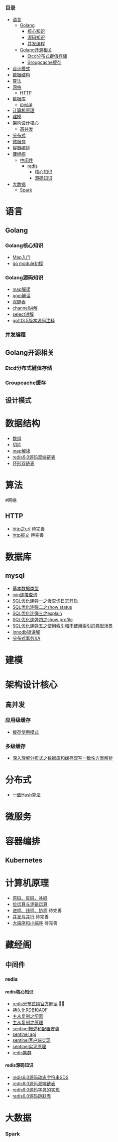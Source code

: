 ### 目录
- [语言](#语言)
    - [Golang](#Golang)
	 	- [核心知识](#Golang核心知识)
	 	- [源码知识](#Golang源码知识)
	 	- [并发编程](#并发编程)
	- [Golang开源相关](#Golang开源相关)
	    - [Etcd分布式键值存储](#Etcd分布式键值存储)
	    - [Groupcache缓存](#Groupcache缓存)
- [设计模式](#设计模式)
- [数据结构](#数据结构)
- [算法](#算法)
- [网络](#网络)
    - [HTTP](#HTTP)
- [数据库](#数据库)
    - [mysql](#mysql)
- [计算机原理](#计算机原理)
- [建模](#建模)
- [架构设计核心](#架构设计核心)
    - [高并发](#高并发)
- [分布式](#分布式)
- [微服务](#微服务)
- [容器编排](#容器编排)
- [藏经阁](#藏经阁)
    - [中间件](#中间件)
        - [redis](#redis)
           - [核心知识](#redis核心知识)
           - [源码知识](#redis源码知识)
- [大数据](#大数据)
    - [Spark](#Spark)


# 语言
## Golang
### Golang核心知识
- [Map入门](https://github.com/friendlyhank/toBeTopgopher/blob/master/golang/base/map.md)
- [go module初探](https://github.com/friendlyhank/toBeTopgopher/blob/master/golang/base/go_module初探.md)

### Golang源码知识
- [map解读](https://draveness.me/golang/docs/part2-foundation/ch03-datastructure/golang-hashmap/)
- [pgm解读](https://github.com/friendlyhank/go-source/blob/master/runtime/golang%20pgm.md)
- [双链表](https://github.com/friendlyhank/go-source/blob/master/container/list/list.md)
- [channel讲解](https://github.com/friendlyhank/toBeTopgopher/blob/master/golang/source/go_channel.md)
- [select讲解](https://github.com/friendlyhank/toBeTopgopher/blob/master/golang/source/golang_select.md)
- [go1.13.5版本源码注释](https://github.com/friendlyhank/go1.13.5-annotated)

### 并发编程

## Golang开源相关

### Etcd分布式键值存储
### Groupcache缓存

## 设计模式

# 数据结构
- [数组]()
- [切片]()
- [map解读](https://draveness.me/golang/docs/part2-foundation/ch03-datastructure/golang-hashmap/)
- [redis6.0源码双端链表](https://github.com/friendlyhank/toBeTopgopher/blob/master/redis/redis6.0源码双端链表.md)
- [环形双链表](https://github.com/friendlyhank/go-source/blob/master/container/list/list.md)

# 算法

#网络
## HTTP
- [http之url](https://github.com/friendlyhank/toBeTopgopher/blob/master/mysql/http之url.md) 待完善
- [http报文](https://github.com/friendlyhank/toBeTopgopher/blob/master/net/http报文.md) 待完善
# 数据库
## mysql
- [基本数据类型](https://github.com/friendlyhank/toBeTopgopher/blob/master/mysql/mysql数据类型.md)
- [join连接查询](https://github.com/friendlyhank/toBeTopgopher/blob/master/mysql/mysql_join.md)
- [SQL优化连弹一之慢查询日志开启](https://github.com/friendlyhank/toBeTopgopher/blob/master/mysql/SQL优化连弹一之慢查询日志开启.md)
- [SQL优化连弹二之show status](https://github.com/friendlyhank/toBeTopgopher/blob/master/mysql/SQL优化连弹二之show_status.md)
- [SQL优化连弹三之explain](https://github.com/friendlyhank/toBeTopgopher/blob/master/mysql/SQL优化连弹三之explain.md)
- [SQL优化连弹四之show profile](https://github.com/friendlyhank/toBeTopgopher/blob/master/mysql/SQL优化连弹四之show_profile.md)
- [SQL优化连弹五之使用索引和不使用索引的典型场景](https://github.com/friendlyhank/toBeTopgopher/blob/master/mysql/SQL优化连弹五之使用索引和不使用索引的典型场景.md)
- [Innodb锁讲解](https://github.com/friendlyhank/toBeTopgopher/blob/master/mysql/Innodb锁讲解.md)
- [分布式事务XA](https://github.com/friendlyhank/toBeTopgopher/blob/master/mysql/mysql分布式事务XA.md)
# 建模

# 架构设计核心
## 高并发

### 应用级缓存
- [缓存使用模式](https://juejin.im/post/5af5b2c36fb9a07ac65318bd)


### 多级缓存
- [深入理解分布式之数据库和缓存双写一致性方案解析](https://juejin.im/post/5b923de95188255c8e725c18)

# 分布式
- [一致Hash算法](https://github.com/friendlyhank/toBeTopgopher/blob/master/distributed_system/hash一致性算法讲解.md)

# 微服务

# 容器编排

## Kubernetes

# 计算机原理
- [原码、反码、补码](https://github.com/friendlyhank/toBeTopgopher/blob/master/computer/原码、反码、补码.md) 
- [位运算与逻辑运算](https://github.com/friendlyhank/toBeTopgopher/blob/master/computer/位运算与逻辑运算.md) 
- [进程、线程、协程](https://github.com/friendlyhank/toBeTopgopher/blob/master/computer/进程、线程、协程.md) 待完善
- [并发与并行](https://github.com/friendlyhank/toBeTopgopher/blob/master/computer/并发和并行.md) 待完善
- [大端序和小端序]() 待完善

# 藏经阁

## 中间件

### redis

#### redis核心知识
- [redis分布式锁官方解读](https://github.com/friendlyhank/toBeTopgopher/blob/master/redis/redis分布式锁官方解读.md) 💪💪
- [持久化RDB和AOF](https://github.com/friendlyhank/toBeTopgopher/blob/master/redis/redis持久化RDB和AOF.md)
- [主从复制之配置](https://github.com/friendlyhank/toBeTopgopher/blob/master/redis/redis主从复制之配置.md)
- [主从复制之原理](https://github.com/friendlyhank/toBeTopgopher/blob/master/redis/redis主从复制的原理.md)
- [sentinel概述和配置安装](https://github.com/friendlyhank/toBeTopgopher/blob/master/redis/sentinel概述和配置安装.md)
- [sentinel api](https://github.com/friendlyhank/toBeTopgopher/blob/master/redis/sentinel_api.md)
- [sentinel客户端实现](https://github.com/friendlyhank/toBeTopgopher/blob/master/redis/sentinel客户端实现.md)
- [sentinel实现原理](https://github.com/friendlyhank/toBeTopgopher/blob/master/redis/sentinel实现原理.md)
- [redis集群](https://github.com/friendlyhank/toBeTopgopher/blob/master/redis/redis集群.md)

#### redis源码知识
- [redis6.0源码动态字符串SDS](https://github.com/friendlyhank/toBeTopgopher/blob/master/redis/redis6.0源码动态字符串SDS.md)
- [redis6.0源码双端链表](https://github.com/friendlyhank/toBeTopgopher/blob/master/redis/redis6.0源码双端链表.md)
- [redis6.0源码字典的实现](https://github.com/friendlyhank/toBeTopgopher/blob/master/redis/redis6.0源码字典的实现.md)
- [redis6.0源码跳跃表](https://github.com/friendlyhank/toBeTopgopher/blob/master/redis/redis6.0源码跳跃表.md)

# 大数据

### Spark
